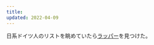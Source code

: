 ```yaml
---
title: 
updated: 2022-04-09
---
```


日系ドイツ人のリストを眺めていたら[ラッパー](https://en.wikipedia.org/wiki/Blumio)を見つけた。
